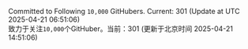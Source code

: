 Committed to Following `10,000` GitHubers. Current: <!-- FOLLOWING_COUNT -->301<!-- FOLLOWING_COUNT --> (Update at UTC <!-- LAST_UPDATED -->2025-04-21 06:51:06<!-- LAST_UPDATED -->)<br>
致力于关注`10,000`个GitHuber。当前：<!-- FOLLOWING_COUNT -->301<!-- FOLLOWING_COUNT --> (更新于北京时间 <!-- LAST_UPDATED_CST -->2025-04-21 14:51:06<!-- LAST_UPDATED_CST -->)
